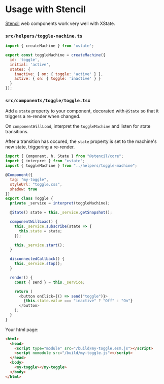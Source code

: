 # Usage with Stencil

[Stencil](https://stenciljs.com/) web components work very well with XState.

### `src/helpers/toggle-machine.ts`

```js
import { createMachine } from 'xstate';

export const toggleMachine = createMachine({
  id: 'toggle',
  initial: 'active',
  states: {
    inactive: { on: { toggle: 'active' } },
    active: { on: { toggle: 'inactive' } }
  }
});
```

### `src/components/toggle/toggle.tsx`

Add a `state` property to your component, decorated with `@State` so that it triggers a re-render when changed.

On `componentWillLoad`, interpret the `toggleMachine` and listen for state transitions.

After a transition has occured, the `state` property is set to the machine's new state, triggering a re-render.

```js
import { Component, h, State } from "@stencil/core";
import { interpret } from "xstate";
import { toggleMachine } from "../helpers/toggle-machine";

@Component({
  tag: "my-toggle",
  styleUrl: "toggle.css",
  shadow: true
})
export class Toggle {
  private _service = interpret(toggleMachine);

  @State() state = this._service.getSnapshot();

  componentWillLoad() {
    this._service.subscribe(state => {
      this.state = state;
    });

    this._service.start();
  }

  disconnectedCallback() {
    this._service.stop();
  }

  render() {
    const { send } = this._service;

    return (
      <button onClick={() => send("toggle")}>
        {this.state.value === "inactive" ? "Off" : "On"}
      </button>
    );
  }
}
```

Your html page:

```html
<html>
  <head>
    <script type="module" src="/build/my-toggle.esm.js"></script>
    <script nomodule src="/build/my-toggle.js"></script>
  </head>
  <body>
    <my-toggle></my-toggle>
  </body>
</html>
```
